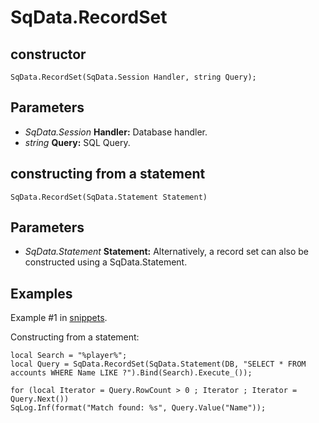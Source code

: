 # SqData.RecordSet

## constructor

```squirrel
SqData.RecordSet(SqData.Session Handler, string Query);
```

## Parameters

* *SqData.Session* **Handler:** Database handler.
* *string* **Query:** SQL Query.

## constructing from a statement

```squirrel
SqData.RecordSet(SqData.Statement Statement)
```

## Parameters
* *SqData.Statement* **Statement:** Alternatively, a record set can also be constructed using a SqData.Statement.

## Examples

Example #1 in [snippets](https://github.com/VCMP-SqMod/SqMod-Snippets/blob/b888ad51088e74e9ac07dc16f55b1501c0972729/SqData/hello.nut#L58).


Constructing from a statement: 
```squirrel
local Search = "%player%";
local Query = SqData.RecordSet(SqData.Statement(DB, "SELECT * FROM accounts WHERE Name LIKE ?").Bind(Search).Execute_());

for (local Iterator = Query.RowCount > 0 ; Iterator ; Iterator = Query.Next())
SqLog.Inf(format("Match found: %s", Query.Value("Name"));
```